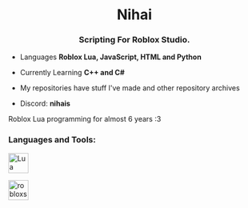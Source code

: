 <h1 align="center">Nihai</h1>
<h3 align="center">Scripting For Roblox Studio.</h3>

- Languages **Roblox Lua, JavaScript, HTML and Python**
  
- Currently Learning **C++ and C#**

- My repositories have stuff I've made and other repository archives

- Discord: **nihais**

Roblox Lua programming for almost 6 years :3

<h3 align="left">Languages and Tools:</h3>
<p align="left"> <a href="https://www.lua.org" target="_blank" rel="noreferrer"> <img src="https://www.lua.org/images/logo.png" alt="Lua" width="40" height="40"/> </a> 

<a href="https://www.roblox.com/home" target="_blank" rel="noreferrer"> <img src="https://create.roblox.com/825e3bc5158970a7faf2ab1dadf497d09abf8603/assets/home/studio_icon.png" alt="robloxstudio" width="40" height="40"/>
